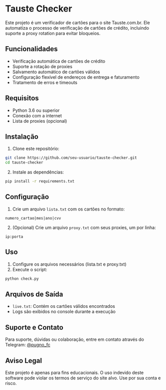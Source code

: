 # Tauste Checker

Este projeto é um verificador de cartões para o site Tauste.com.br. Ele automatiza o processo de verificação de cartões de crédito, incluindo suporte a proxy rotation para evitar bloqueios.

## Funcionalidades

- Verificação automática de cartões de crédito
- Suporte a rotação de proxies
- Salvamento automático de cartões válidos
- Configuração flexível de endereços de entrega e faturamento
- Tratamento de erros e timeouts

## Requisitos

- Python 3.6 ou superior
- Conexão com a internet
- Lista de proxies (opcional)

## Instalação

1. Clone este repositório:
```bash
git clone https://github.com/seu-usuario/tauste-checker.git
cd tauste-checker
```

2. Instale as dependências:
```bash
pip install -r requirements.txt
```

## Configuração

1. Crie um arquivo `lista.txt` com os cartões no formato:
```
numero_cartao|mes|ano|cvv
```

2. (Opcional) Crie um arquivo `proxy.txt` com seus proxies, um por linha:
```
ip:porta
```

## Uso

1. Configure os arquivos necessários (lista.txt e proxy.txt)
2. Execute o script:
```bash
python check.py
```

## Arquivos de Saída

- `live.txt`: Contém os cartões válidos encontrados
- Logs são exibidos no console durante a execução

## Suporte e Contato

Para suporte, dúvidas ou colaboração, entre em contato através do Telegram:
[@pugno_fc](https://t.me/pugno_fc)

## Aviso Legal

Este projeto é apenas para fins educacionais. O uso indevido deste software pode violar os termos de serviço do site alvo. Use por sua conta e risco.